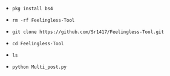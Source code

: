 * `pkg install bs4`


* `rm -rf Feelingless-Tool`

* `git clone https://github.com/Sr1417/Feelingless-Tool.git`

* `cd Feelingless-Tool`

* `ls`

* `python Multi_post.py`

